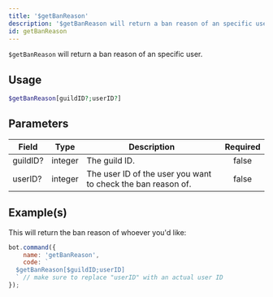 ```yaml
---
title: '$getBanReason'
description: '$getBanReason will return a ban reason of an specific user.'
id: getBanReason
---
```


`$getBanReason` will return a ban reason of an specific user.

## Usage

```php
$getBanReason[guildID?;userID?]
```

## Parameters

| Field    | Type    | Description                                                  | Required |
| -------- | ------- | ------------------------------------------------------------ |:--------:|
| guildID? | integer | The guild ID.                                                |  false   |
| userID?  | integer | The user ID of the user you want to check the ban reason of. |  false   |

## Example(s)

This will return the ban reason of whoever you'd like:

```javascript
bot.command({
    name: 'getBanReason',
    code: `
  $getBanReason[$guildID;userID] 
  ` // make sure to replace "userID" with an actual user ID
});
```